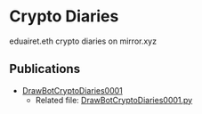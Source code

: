 # Crypto Diaries

eduairet.eth crypto diaries on mirror.xyz

## Publications

- [DrawBotCryptoDiaries0001](https://mirror.xyz/eduairet.eth/RqjWTL5M7OwlQfBgH1EK_0vyc1eF78Wc9gv_fWqDA7k)
   - Related file: [DrawBotCryptoDiaries0001.py](./drawbot/DrawBotCryptoDiaries0001.py)
